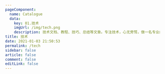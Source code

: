 ```yaml
---
pageComponent: 
  name: Catalogue
  data: 
    key: 01.技术
    imgUrl: /img/tech.png
    description: 技术文档、教程、技巧、总结等文章。专注技术，心无旁骛，做一名专业的 coder
title: 技术
date: 2021-01-03 21:50:53
permalink: /tech
sidebar: false
article: false
comment: false
editLink: false
---
```


